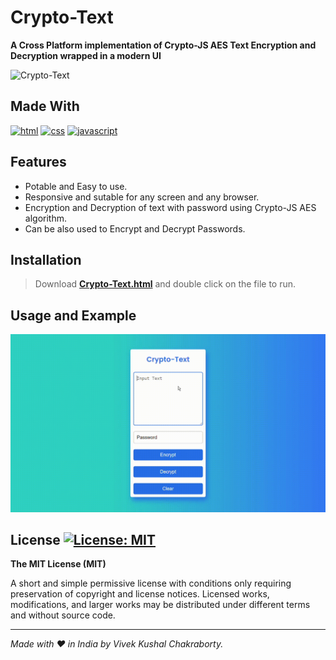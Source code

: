 Crypto-Text
==========

**A Cross Platform implementation of Crypto-JS AES Text Encryption and Decryption wrapped in a modern UI**


<img src="https://cdn2.iconfinder.com/data/icons/security-1/512/public_key-512.png" width="250" alt='Crypto-Text'/>


Made With
---
[![html]( https://img.shields.io/badge/HTML5-E34F26?style=for-the-badge&logo=html5&logoColor=white)]()
[![css](https://img.shields.io/badge/CSS3-1572B6?style=for-the-badge&logo=css3&logoColor=white)]()
[![javascript](https://img.shields.io/badge/JavaScript-323330?style=for-the-badge&logo=javascript&logoColor=F7DF1E)]()



Features
---
- Potable and Easy to use.
- Responsive and sutable for any screen and any browser.
- Encryption and Decryption of text with password using Crypto-JS AES algorithm.
- Can be also used to Encrypt and Decrypt Passwords.



Installation
-----
> Download **[Crypto-Text.html](https://github.com/vivekkushalch/Crypto-Text/blob/main/Crypto-Text.html)** and double click on the file to run.



Usage and Example
----
<img src="https://github.com/vivekkushalch/Crypto-Text/blob/main/Crypto-Text_Usage.gif" alt='Crypto-Text_Usage.gif'/>



License [![License: MIT](https://img.shields.io/badge/License-MIT-yellow.svg)](https://opensource.org/licenses/MIT)
-------
**The MIT License (MIT)**

A short and simple permissive license with conditions only requiring preservation of copyright and license notices. Licensed works, modifications, and larger works may be distributed under different terms and without source code.

-------
_Made with :heart: in India by Vivek Kushal Chakraborty._
